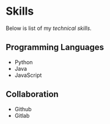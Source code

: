 # Skills

Below is list of my _technical skills_.

## Programming Languages
- Python
- Java
- JavaScript
 
## Collaboration
- Github
- Gitlab

